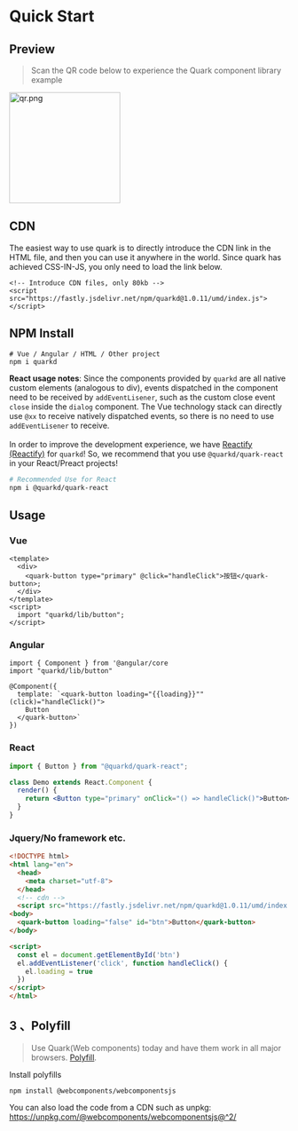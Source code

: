 # Quick Start

## Preview

> Scan the QR code below to experience the Quark component library example

<img src="https://m.hellobike.com/resource/helloyun/16682/76s6X_quark.demo.png?x-oss-process=image/quality,q_80" width="200" alt="qr.png">


## CDN

The easiest way to use quark is to directly introduce the CDN link in the HTML file, and then you can use it anywhere in the world. Since quark has achieved CSS-IN-JS, you only need to load the link below.

```
<!-- Introduce CDN files, only 80kb -->
<script src="https://fastly.jsdelivr.net/npm/quarkd@1.0.11/umd/index.js"></script>
```

## NPM Install

```shell
# Vue / Angular / HTML / Other project
npm i quarkd
```

**React usage notes**: Since the components provided by `quarkd` are all native custom elements (analogous to div), events dispatched in the component need to be received by `addEventLisener`, such as the custom close event `close` inside the `dialog` component. The Vue technology stack can directly use `@xx` to receive natively dispatched events, so there is no need to use `addEventLisener` to receive.
<br />
<br />
In order to improve the development experience, we have [Reactify (Reactify)](https://github.com/BBKolton/reactify-wc/) for `quarkd`! So, we recommend that you use `@quarkd/quark-react` in your React/Preact projects!

```bash
# Recommended Use for React
npm i @quarkd/quark-react
```


## Usage

### Vue

```tsx
<template>
  <div>
    <quark-button type="primary" @click="handleClick">按钮</quark-button>;
  </div>
</template>
<script>
  import "quarkd/lib/button";
</script>
```

### Angular

```
import { Component } from '@angular/core
import "quarkd/lib/button"

@Component({
  template: `<quark-button loading="{{loading}}"" (click)="handleClick()">
    Button
  </quark-button>`
})
```

### React

```jsx
import { Button } from "@quarkd/quark-react";

class Demo extends React.Component {
  render() {
    return <Button type="primary" onClick="() => handleClick()">Button</Button>;
  }
}
```

### Jquery/No framework etc.

```html
<!DOCTYPE html>
<html lang="en">
  <head>
    <meta charset="utf-8">
  </head>
  <!-- cdn -->
  <script src="https://fastly.jsdelivr.net/npm/quarkd@1.0.11/umd/index.js"></script>
<body>
  <quark-button loading="false" id="btn">Button</quark-button>
</body>

<script>
  const el = document.getElementById('btn')
  el.addEventListener('click', function handleClick() {
    el.loading = true
  })
</script>
</html>
```

## 3 、Polyfill

> Use Quark(Web components) today and have them work in all major browsers. [Polyfill](https://www.webcomponents.org/polyfills).

Install polyfills

```
npm install @webcomponents/webcomponentsjs
```

You can also load the code from a CDN such as unpkg: https://unpkg.com/@webcomponents/webcomponentsjs@^2/